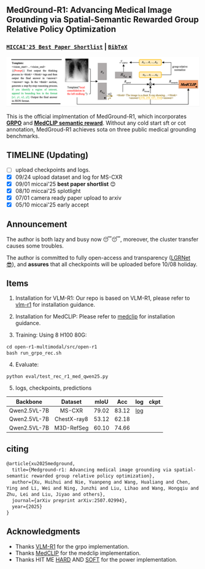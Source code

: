 ## MedGround-R1: Advancing Medical Image Grounding via Spatial-Semantic Rewarded Group Relative Policy Optimization 
### [`MICCAI'25 Best Paper Shortlist`](https://arxiv.org/abs/2507.02994) | [`BibTeX`](#citing) 

<p align="center">
  <img src="title.png" alt="MedGround-R1" width="800"/>
</p>

This is the official implmentation of MedGround-R1, which incorporates **[GRPO](https://github.com/bio-mlhui/MedGround-R1/blob/ccf28f21f474a60bfcdeb9883a60586a7f3b6c6a/open-r1-multimodal/src/open_r1/trainer/grpo_trainer.py#L359)** and **[ MedCLIP semantic reward](https://github.com/bio-mlhui/MedGround-R1/blob/ccf28f21f474a60bfcdeb9883a60586a7f3b6c6a/open-r1-multimodal/src/open_r1/grpo_rec.py#L236)**. Without any cold start sft or cot annotation, MedGroud-R1 achieves sota on three public medical grounding benchmarks.

## TIMELINE (Updating)
- [ ] upload checkpoints and logs.
- [x] 09/24 upload dataset and log for MS-CXR 
- [x] 09/01 miccai'25 **best paper shortlist** 😊 
- [x] 08/10 miccai'25 splotlight
- [x] 07/01 camera ready paper upload to arxiv 
- [x] 05/10 miccai'25 early accept 

## Announcement
The author is both lazy and busy now 😴😴, moreover, the cluster transfer causes some troubles.

The author is committed to fully open-access and transparency ([LGRNet 😎](https://github.com/bio-mlhui/LGRNet)), and **assures** that all checkpoints will be uploaded before 10/08 holiday. 

## Items
1. Installation for VLM-R1: Our repo is based on VLM-R1, please refer to [vlm-r1](https://github.com/om-ai-lab/VLM-R1) for installation guidance.
2. Installation for MedCLIP: Please refer to [medclip](https://github.com/RyanWangZf/MedCLIP) for installation guidance. 

3. Training: 
Using 8 H100 80G:
```
cd open-r1-multimodal/src/open-r1
bash run_grpo_rec.sh
```

4. Evaluate:
```
python eval/test_rec_r1_med_qwen25.py
```

5. logs, checkpoints, predictions

| Backbone| Dataset | mIoU | Acc  | log | ckpt | 
| :----: | :----: | :----: | :----: | :----: | :----: |
| Qwen2.5VL-7B | MS-CXR | 79.02 |83.12 | [log](/eval/logs/rec22_results_cxr_test_qwen2_5vl_7b_instruct_r1_450.json) |  |
| Qwen2.5VL-7B | ChestX-ray8 | 53.12 | 62.18 |  |  |
| Qwen2.5VL-7B | M3D-RefSeg | 60.10 | 74.66 |  |  |


## citing
```
@article{xu2025medground,
  title={Medground-r1: Advancing medical image grounding via spatial-semantic rewarded group relative policy optimization},
  author={Xu, Huihui and Nie, Yuanpeng and Wang, Hualiang and Chen, Ying and Li, Wei and Ning, Junzhi and Liu, Lihao and Wang, Hongqiu and Zhu, Lei and Liu, Jiyao and others},
  journal={arXiv preprint arXiv:2507.02994},
  year={2025}
}
``` 

## Acknowledgments
- Thanks [VLM-R1](https://github.com/om-ai-lab/VLM-R1) for the grpo implementation.
- Thanks [MedCLIP](https://github.com/RyanWangZf/MedCLIP) for the medclip implementation.
- Thanks HIT ME [HARD](https://www.youtube.com/watch?v=g6YSdMnCOCU) AND [SOFT](https://www.youtube.com/watch?v=d5gf9dXbPi0) for the power implementation.
